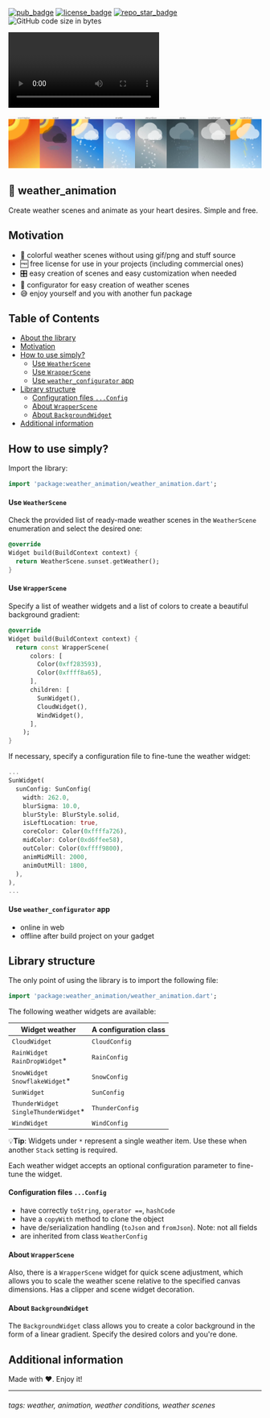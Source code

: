 [![pub_badge]][pub]
[![license_badge]][license]
[![repo_star_badge]][repo_star]
![GitHub code size in bytes][code_size_badge]

![all_scenes](images/all_scenes.wmv)

![all_scenes](images/all_scenes_scr.png)

## 🌇 weather_animation

Create weather scenes and animate as your heart desires. Simple and free.

## Motivation

- 🎨 colorful weather scenes without using gif/png and stuff source
- 🆓 free license for use in your projects (including commercial ones)
- 🎛 easy creation of scenes and easy customization when needed
- 🌅 configurator for easy creation of weather scenes
- 😅 enjoy yourself and you with another fun package

## Table of Contents

- [About the library](#-weather_animation)
- [Motivation](#motivation)
- [How to use simply?](#how-to-use-simply)
  - [Use `WeatherScene`](#use-weatherscene)
  - [Use `WrapperScene`](#use-wrapperscene)
  - [Use `weather_configurator` app](#use-weather_configurator-app)
- [Library structure](#library-structure)
  - [Configuration files `...Config`](#configuration-files-config)
  - [About `WrapperScene`](#about-wrapperscene)
  - [About `BackgroundWidget`](#about-backgroundwidget)
- [Additional information](#additional-information)

## How to use simply?

Import the library:
```dart
import 'package:weather_animation/weather_animation.dart';
```

#### Use `WeatherScene`

Check the provided list of ready-made weather scenes in the `WeatherScene` enumeration and select 
the desired one:
```dart
@override
Widget build(BuildContext context) {
  return WeatherScene.sunset.getWeather();
}
```

#### Use `WrapperScene`
Specify a list of weather widgets and a list of colors to create a beautiful background gradient:
```dart
@override
Widget build(BuildContext context) {
  return const WrapperScene(
      colors: [
        Color(0xff283593),
        Color(0xffff8a65),
      ],
      children: [
        SunWidget(),
        CloudWidget(),
        WindWidget(),
      ],
    );
}
```
If necessary, specify a configuration file to fine-tune the weather widget:
```dart
...
SunWidget(
  sunConfig: SunConfig(
    width: 262.0,
    blurSigma: 10.0,
    blurStyle: BlurStyle.solid,
    isLeftLocation: true,
    coreColor: Color(0xffffa726),
    midColor: Color(0xd6ffee58),
    outColor: Color(0xffff9800),
    animMidMill: 2000,
    animOutMill: 1800,
  ),
),
...
```

#### Use `weather_configurator` app
- online in web
- offline after build project on your gadget

## Library structure

The only point of using the library is to import the following file:
```dart
import 'package:weather_animation/weather_animation.dart';
```

The following weather widgets are available:

| Widget weather                             | A configuration class |
|--------------------------------------------|-----------------------|
| `CloudWidget`                              | `CloudConfig`         |
| `RainWidget`<br/>`RainDropWidget`*         | `RainConfig`          |
| `SnowWidget`<br/>`SnowflakeWidget`*        | `SnowConfig`          |
| `SunWidget`                                | `SunConfig`           |
| `ThunderWidget`<br/>`SingleThunderWidget`* | `ThunderConfig`       |
| `WindWidget`                               | `WindConfig`          |

💡**Tip**: Widgets under `*` represent a single weather item. Use these when another `Stack` setting is required.

Each weather widget accepts an optional configuration parameter to fine-tune the widget.

#### Configuration files `...Config`
- have correctly `toString`, `operator ==`, `hashCode`
- have a `copyWith` method to clone the object
- have de/serialization handling (`toJson` and `fromJson`). Note: not all fields
- are inherited from class `WeatherConfig`

#### About `WrapperScene`
Also, there is a `WrapperScene` widget for quick scene adjustment, which allows you to scale the 
weather scene relative to the specified canvas dimensions. Has a clipper and scene widget decoration.

#### About `BackgroundWidget`
The `BackgroundWidget` class allows you to create a color background in the form of a linear gradient.
Specify the desired colors and you're done.

## Additional information
Made with ❤️. Enjoy it!

---

###### tags: weather, animation, weather conditions, weather scenes

<!-- Links -->
[pub_badge]: https://img.shields.io/pub/v/weather_animation.svg?style=plastic
[license_badge]: https://img.shields.io/github/license/PackRuble/weather_animation?style=plastic
[code_size_badge]: https://img.shields.io/github/languages/code-size/PackRuble/weather_animation?style=plastic
[repo_star_badge]: https://img.shields.io/github/stars/PackRuble/weather_animation?style=plastic

[pub]: https://pub.dev/packages/weather_animation
[license]: https://github.com/PackRuble/weather_animation/blob/master/LICENSE
[repo_star]: https://github.com/PackRuble/weather_animation
